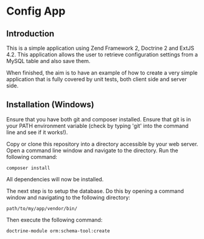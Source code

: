Config App
=======================

Introduction
------------
This is a simple application using Zend Framework 2, Doctrine 2 and ExtJS 4.2. This application
allows the user to retrieve configuration settings from a MySQL table and also save them.

When finished, the aim is to have an example of how to create a very simple application that is
fully covered by unit tests, both client side and server side.

Installation (Windows)
----------------------
Ensure that you have both git and composer installed. Ensure that git is in your PATH environment
variable (check by typing 'git' into the command line and see if it works!).

Copy or clone this repository into a directory accessible by your web server. Open a command line
window and navigate to the directory. Run the following command:

```composer install```

All dependencies will now be installed.

The next step is to setup the database. Do this by opening a command window and navigating to
the following directory:

```path/to/my/app/vendor/bin/```

Then execute the following command:

```doctrine-module orm:schema-tool:create```

